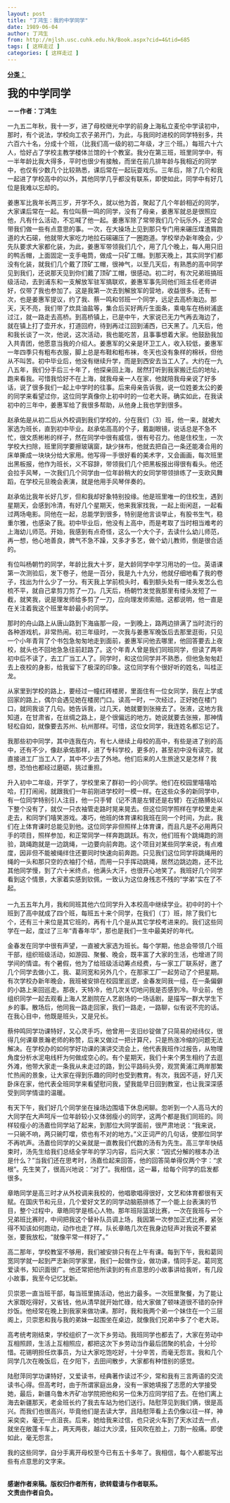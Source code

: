 ```yaml
---
layout: post
title: "丁鸿生：我的中学同学"
date: 1989-06-04
author: 丁鸿生
from: http://mjlsh.usc.cuhk.edu.hk/Book.aspx?cid=4&tid=685
tags: [ 这样走过 ]
categories: [ 这样走过 ]
---
```


<div style="margin: 15px 10px 10px 0px;">
 <div>
  <span id="ctl00_ContentPlaceHolder1_chapter1_SubjectLabel" style="font-weight:bold;text-decoration:underline;">
   分类：
  </span>
 </div>
 <p>
  <strong>
   <font size="5">
    我的中学同学
   </font>
  </strong>
 </p>
 <p>
  <strong>
   －－作者：丁鸿生
  </strong>
 </p>
 <p>
  一九五二年秋，我十一岁，进了母校继光中学的前身上海私立麦伦中学读初中，那时，有个说法，学校向工农子弟开门，为此，与我同时进校的同学特别多，共六百六十名，分成十个班，（比我们高一级的初二年级，才三个班。）每班六十六人，恰好占了学校主教学楼体兰馆的十个教室。我分在第三班，班里同学中，有一半年龄比我大得多，平时也很少有接触，而坐在前几排年龄与我相近的同学中，也仅有少数几个比较熟悉，课后常在一起玩耍戏乐。三年后，除了几个和我一起进了学校高中的以外，其他同学几乎都没有联系，即使如此，同学中有好几位是我难以忘却的。
 </p>
 <p>
  姜惠军比我年长两三岁，开学不久，就以他为首，聚起了几个年龄相近的同学，大家课后常在一起。有位叫蔡一鸣的同学，没有了母亲，姜惠军就总是很照应他，凡有什么活动，不忘喊了他一起。姜惠军除了常带我们几个玩乐外，还常会带我们做一些有点意思的事。一次，在大操场上见到那只专门用来碾压煤渣屑跑道的大石磙，他就带大家吃力地拉石磙碾压了一圈跑道。学校举办新年晚会，少先队要求大家都化装，为此，姜惠军带领我们几个，用了几个晚上，每人用只旧的鸭舌帽，上面固定一支手电筒，做成一只矿工帽。到那天晚上，其实同学们都没有化装，就我们几个戴了顶矿工帽，很神气，以至几天后，有熟悉的高中同学见到我们，还说那天见到你们戴了顶矿工帽，很感动。初二时，有次兄弟班搞班级活动，去到浦东和一支解放军驻军搞联欢，姜惠军事先同他们班主任老师讲好，仅带了我也参加了。这是我第一次去到解放军的营地，收益很多。还有一次，也是姜惠军提议，约了我、蔡一鸣和邻班一个同学，远足去高桥海边。那天，天不亮，我们带了炊具油盐等，集合后买好两斤生面条，乘电车在杨树浦底过江，就一路走去高桥。到高桥镇上，已是中午，大家说已无力气再去海边了，就在镇上打了壶开水，打道回府，待到再过江回到浦西，已天黑了。几天后，他和我长谈了一次，他说，这次活动，我也能吃苦，且事事想着大家。他鼓励我加入共青团，他愿意当我的介绍人。姜惠军的父亲是环卫工人，收入较低，姜惠军一年四季只有粗布衣服，脚上总是布鞋和粗布袜，冬天也没有象样的棉袄，但他从不叫苦。初中毕业后，他没有继续升学，而是到西安去当工人了。大约在一九八五年，我们分手后三十年了，他探亲回上海，居然打听到我家搬迁后的地址，跑来看我。可惜我恰好不在上海，就我母亲一人在家，他就陪我母亲说了好多话，说了很多我们一起上中学时的往事。后来母亲告诉我，说一位姓姜太公的姜的同学来看望过你，这位同学真像你上初中时的一位老大哥。确实如此，在我读初中的三年中，姜惠军给了我很多帮助，从他身上我也学到很多。
 </p>
 <p>
  赵承佑是从初二后从外校调到我们学校的，分在我们（3）班，他一来，就被大家选为班长，直到初中毕业。赵承佑高高的个子，戴副眼镜，说话总是不急不忙，很文质彬彬的样子，然在同学中很有威信，很有号召力。他是住校生，一次学校大扫除，班里同学要擦玻璃窗，缺少抹布，他就去把自己一条还能凑合用的床单撕成一块块分给大家用。他写得一手很好看的美术字，又会画画，每次班里出黑板报，他作为班长，义不容辞，带领我们几个把黑板报出得很有看头。他还会拉手风琴，一次我们几个同学由一位年龄稍大的女同学带领排练了一支欧风舞蹈，在学校元旦晚会表演，就是他用手风琴伴奏的。
 </p>
 <p>
  赵承佑比我年长好几岁，但和我却好象特别投缘。他是班里唯一的住校生，遇到星期天，会感到冷清，有好几个星期天，他来我家找我，一起上街闲逛，一起看过两场电影。同他在一起，总能学到很多，特别是他言谈举止，有股书生气，稳重尔雅，也感染了我。初中毕业后，他没有上高中，而是考取了当时相当难考的上海幼儿师范。开始，我感到有点奇怪，这么一个大个子，去读什么幼儿师范，再一想，他心地善良，脾气不急不躁，又多才多艺，做个幼儿教师，倒是很合适的。
 </p>
 <p>
  有位叫杨朝竹的同学，年龄比我大十岁，是大龄同学中学习用功的一位。英语课第一次测验后，发下卷子，他是一百分，我是九十九分，他就仔细地看了我的卷子，找出为什么少了一分。有天我上学前梳头时，看到额头处有一缕头发怎么也梳不平，就自己拿剪刀剪了一刀。几天后，杨朝竹发觉我那里有缕头发短了一截，就笑我，说是理发师给多剪了一刀，应向理发师索赔。这都说明，他一直是在关注着我这个班里年龄最小的同学。
 </p>
 <p>
  那时的舟山路上从唐山路到下海庙那一段，一到晚上，路两边排满了当时流行的各种游戏机，非常热闹。初三年级时，一次我与姜惠军晚饭后去那里逛街，只见一个小年青背了个书包急匆匆地走到面前，姜惠军问他去哪里，他回答要去上夜校，就头也不回地急急往前赶路了。这个年青人曾是我们同班同学，但读了两年初中后不读了，去工厂当工人了。同学时，和这位同学并不熟悉，但他急匆匆赶去上夜校的身影，给我留下了极深的印象。这位同学有个很好听的姓名，叫桂正龙。
 </p>
 <p>
  从家里到学校的路上，要经过一幢红砖楼房，里面住有一位女同学，我在上学或回家的路上，偶尔会遇见她在楼房门口。读高一时，一次经过，正好她在楼门口，就同我谈了几句。她告诉我，过几天，她就要到张掖去了。张液，这地方我知道，在甘肃省，在丝绸之路上，是个很偏远的地方。她说就要去张掖，那神情轻松自如，就像要去苏州、杭州那样。可惜，这位女同学，我连姓名都忘记了。
 </p>
 <p>
  我那些初中同学，其中连我在内，有七人继续上母校的高中，有些是进了别的高中，还有不少，像赵承佑那样，进了专科学校，更多的，甚至初中没有读完，就直接进工厂当工人了，其中不少去了外地。他们后来的人生旅途又是怎样？我想，恐怕也都经过磨砺，挑过重担。
 </p>
 <p>
  升入初中二年级，开学了，学校里来了群初一的小同学。他们在校园里嘻嘻哈哈，打打闹闹，就跟我们一年前刚进学校时一模一样。在这些众多的新同学中，有一位同学特别引人注目，他一只手臂（记不清是左臂还是右臂）在近胳膊处以下整个没有了，就仅一只衣袖管走路时晃来晃去。但这位同学照样在学校里走来走去，和同学们嘻笑游戏。凑巧，他班的体育课和我班在同一个时间，为此，我们在上体育课时总能见到他。这位同学非但照样上体育课，而且凡是不必用两只手的项目，照样参加，和正常同学一样奔跑跳跃。有次，他们班有个跳绳跑的测验，跳绳跑就是一边跳绳，一边要向前奔跑。这个项目对某些同学来说，有点难度，因非但不能被绳绊住还要同时快速向前奔跑。只见我们这位同学将跳绳用的绳的一头和那只空的衣袖打个结，而用一只手挥动跳绳，居然边跳边跑，还不比其他同学慢，到了六十米终点，他满头大汗，也很开心地笑了。我班好几个同学看到这个情景，大家着实感到钦佩，一致认为这位身残志不残的“学弟”实在了不起。
  <br/>
  <br/>
  一九五五年九月，我和同班其他六位同学升入本校高中继续学业。初中时的十个班到了高中就成了四个班，每班五十来个同学，在我们（丁）班，除了我们七个，还有三十来位是其它班的，再有十几个是从其它学校考进来的。我们这些同学在一起，度过了三年“青春年华”，那也是我们一生中最美好的年代。
 </p>
 <p>
  金春发在同学中很有声望，一直被大家选为班长。每个学期，他总会带领几个班干部，组织班级活动，如游园、聚餐、晚会，既丰富了大家的生活，也增进了同学间的情谊。有个暑假，他为了给班级活动筹点经费，与一家工厂联系好，邀了几个同学去做小工，我、葛同宽和另外几个，在那家工厂一起劳动了个把星期。有次学校办新年晚会，我班被安排在校园里巡逻，金春发同我一组，在一条偏僻的小路上来回巡走。那夜，天特冷，他几次关切地问我是否感到冷。毕业前，他组织同学一起去观看上海人艺剧院在人艺剧场的一场话剧，是描写一群大学生下乡的事。散场后，他同我一路走回家，我们一路走，一路聊，似有说不完的话。在我心目中，他既是班头，又是兄长。
 </p>
 <p>
  蔡仲鸣同学功课特好，又心灵手巧，他曾用一支旧纱锭做了只简易的经纬仪，很得几何课章景瀚老师的称赞，后来又做过一把计算尺，只是热涨冷缩的问题无法解决。在学校办的如何学好功课的演讲交流会上，他代表我班作过报告，从物理角度分析水泥电线杆为何做成空心的。有个星期天，我们十来个男生相约了去逛外滩，他带大家走一条我从未走过的路，到公平路码头旁，观赏黄浦江两岸那繁忙热闹的景象，让大家在得到乐趣的同时也受到教育。有次，我因不适，好几天卧床在家，他代表全班同学来看望慰问我，望我能早日回到教室，也让我深深感受到同学情谊的温暖。
 </p>
 <p>
  有天下午，我们好几个同学坐在操场边围墙下休息闲聊。忽听到一个人高马大的大同学在大声呵斥一位年龄较小又体弱瘦小的同学，这两个都是我们同班的。同样较瘦小的汤嘉俭同学站了起来，到那位大同学面前，很严肃地说：“我来说，一只碗不响，两只碗叮噹，侬也有不对的地方。”义正词严的几句话，使那位同学不再吭声。汤嘉俭同学的父亲就是一直教我们代数的汤有为先生。高三学年快结束时，汤先生给我们总结全学年的学习内容，后问大家：“因式分解的根本办法是什么？”当我们还在思考时，汤嘉俭起来回答，他的回答简单得仅两个字：“求根”。先生笑了，很高兴地说：“对了”。我相信，这一幕，给每个同学的启发都很多。
 </p>
 <p>
  章皓同学是高三时才从外校调来我校的，他唱歌唱得很好，文艺和体育都很有天赋。在国庆节和元旦，几个爱好文艺的同学动脑筋排练了一个能上台表演的节目，整个过程中，章皓同学是核心人物。那年班际篮球比赛，一次在我班与一个兄弟班比赛时，中间把我这个替补队员调上场，我因第一次参加正式比赛，紧张得不知该如何跑动，动作也走了样。队长章皓几次在我身边轻声对我说不要紧张，要我放松，“就像平常一样好了。”
 </p>
 <p>
  高二那年，学校教室不够用，我们被安排只有在上午有课。每到下午，我和葛同宽同学就一起到严志新同学家里，我们一起做作业，做功课，情同手足。葛同宽爱读书，知识面很广。他还常把他所读到的有点意思的小故事讲给我听，有几段小故事，我至今记忆犹新。
 </p>
 <p>
  贝崇恩一直当班干部，每当班里搞活动，他出力最多。一次班里聚餐，为了能让大家既吃得好，又省钱，他从清早就开始忙碌，给大家做了顿味道很不错的杂拌炒饭。他经常在晚上到我家来做功课。那时，我和我两个弟一个妹住在一个三层阁上，贝崇恩和我与我的弟妹一起围坐在桌边，就像我们兄弟中多了个老大哥。
 </p>
 <p>
  高考统考刚结束，学校组织了一次下乡劳动。我班同学也都去了，大家在劳动中互相照顾，生活上互相照应，都把这次下乡劳动当作最后团聚的机会，十分珍惜。花锡明担任炊事员，为让大家吃饱吃好，十分辛苦，而毫无怨言。我和几个同学几次在晚饭后，在夕阳下，去田间散步，大家都有种惜别的感觉。
 </p>
 <p>
  陆慰萍同学功课特好，又爱读书，经典著作读过不少，常和我有三言两语的交流读书心得。但高考时，由于所谓家庭出身，没有一家她填报了志愿的大学接受她，最后，新疆乌鲁木齐矿冶学院把他和另一位朱万应同学招了去。在他们离上海去新疆那天，老金班长约了我去车站为他们送行。陆慰萍见到我们俩，很是高兴。而我们也很高兴，毕竟他们是去读大学，且陆慰萍看上去仍像以往一样，神采奕奕，毫无一点沮丧。后来，她给我来过信，也只说火车到了天水过去一点，就坐在敞蓬卡车上，两天两夜，越过大沙漠，狂风吹在脸上，刀割一般痛。即使如此，毫无怨言。
 </p>
 <p>
  我的这些同学，自分手离开母校至今已有五十多年了。我相信，每个人都能写出些有点意思的文字来。
 </p>
 <p>
  <br/>
  <strong>
   感谢作者来稿。版权归作者所有，欲转载请与作者联系。
   <br/>
   文责由作者自负。
  </strong>
 </p>
</div>

